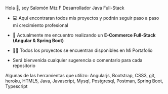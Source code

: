
Hola 👋, soy Salomón Mtz F
Desarrollador Java Full-Stack
- 💻 Aquí encontraran todos mis proyectos y podrán seguir paso a paso mi crecimiento profesional

- 🔭 Actualmente me encuentro realizando un **E-Commerce Full-Stack (Angular & Spring Boot)**

- 👨‍💻 Todos los proyectos se encuentran disponibles en Mi Portafolio

- Será bienvenida cualquier sugerencia o comentario para cada repositorio

Algunas de las herramientas que utilizo:
Angularjs, Bootstrap, CSS3, git, heroku, HTML5, Java, Javascript, Mysql, Postgresql, Postman, Spring Boot, Typescript
